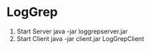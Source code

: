 # LogGrep
1. Start Server
   java -jar loggrepserver.jar <log directory>
2. Start Client
   java -jar client.jar LogGrepClient <startdate> <enddate> <regexFormat>